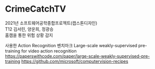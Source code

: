 # CrimeCatchTV
2021년 소프트웨어공학종합프로젝트(캡스톤디자인)  
T12 김서린, 양운희, 정광승   
홈캠을 통한 위험 상황 감지

사용한 Action Recognition 벤치마크
Large-scale weakly-supervised pre-training for video action recognition
https://paperswithcode.com/paper/large-scale-weakly-supervised-pre-training
https://github.com/microsoft/computervision-recipes


